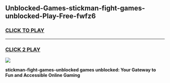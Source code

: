 
## Unblocked-Games-stickman-fight-games-unblocked-Play-Free-fwfz6
<h3>
<a href="https://premium76.site?title=stickman-fight-games-unblocked&ref=21A">CLICK TO PLAY</a></h3>
<hr>

<h3>
<a href="https://premium76.site?title=stickman-fight-games-unblocked&ref=21A">CLICK 2 PLAY</a>
  
</h3>

<a href="https://premium76.site?title=stickman-fight-games-unblocked&ref=21A"><img src="https://clearcache.store/games.png"></a>


**stickman-fight-games-unblocked games unblocked: Your Gateway to Fun and Accessible Online Gaming**
